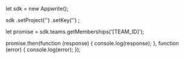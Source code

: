 let sdk = new Appwrite();

sdk
    .setProject('')
    .setKey('')
;

let promise = sdk.teams.getMemberships('[TEAM_ID]');

promise.then(function (response) {
    console.log(response);
}, function (error) {
    console.log(error);
});